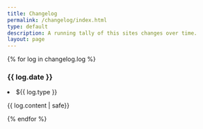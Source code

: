 ```yaml
---
title: Changelog
permalink: /changelog/index.html
type: default
description: A running tally of this sites changes over time.
layout: page
---
```


{% for log in changelog.log %}
<div class="changelog-item">

### {{ log.date }}

<li class="changelog-tag" >${{ log.type }}</li>

{{ log.content | safe}}

</div>
{% endfor %}